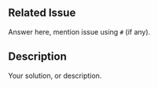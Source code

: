 ## Related Issue
Answer here, mention issue using `#` (if any).

## Description
Your solution, or description.

